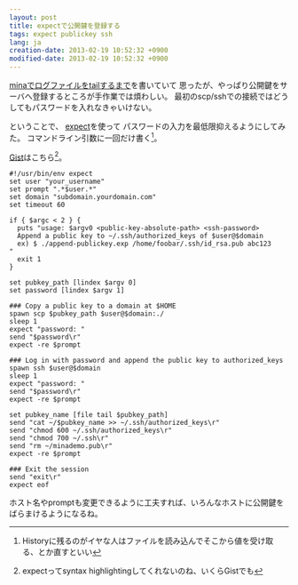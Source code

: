 ```yaml
---
layout: post
title: expectで公開鍵を登録する
tags: expect publickey ssh
lang: ja
creation-date: 2013-02-19 10:52:32 +0900
modified-date: 2013-02-19 10:52:32 +0900
---
```


[minaでログファイルをtailするまで](/2013/02/18/tail-logfiles-w-mina.ja.html)を書いていて
思ったが、やっぱり公開鍵をサーバへ登録するところが手作業では煩わしい。
最初のscp/sshでの接続ではどうしてもパスワードを入れなきゃいけない。

ということで、 [expect](http://en.wikipedia.org/wiki/Expect)を使って
パスワードの入力を最低限抑えるようにしてみた。
コマンドライン引数に一回だけ書く[^1]。

[Gist](https://gist.github.com/tmtk75/4982391)はこちら[^2]。

    #!/usr/bin/env expect
    set user "your_username"
    set prompt ".*$user.*"
    set domain "subdomain.yourdomain.com"
    set timeout 60

    if { $argc < 2 } {
      puts "usage: $argv0 <public-key-absolute-path> <ssh-password>
      Append a public key to ~/.ssh/authorized_keys of $user@$domain
      ex) $ ./append-publickey.exp /home/foobar/.ssh/id_rsa.pub abc123
    "
      exit 1
    }

    set pubkey_path [lindex $argv 0]
    set password [lindex $argv 1]

    ### Copy a public key to a domain at $HOME
    spawn scp $pubkey_path $user@$domain:./
    sleep 1
    expect "password: "
    send "$password\r"
    expect -re $prompt

    ### Log in with password and append the public key to authorized_keys
    spawn ssh $user@$domain
    sleep 1
    expect "password: "
    send "$password\r"
    expect -re $prompt

    set pubkey_name [file tail $pubkey_path]
    send "cat ~/$pubkey_name >> ~/.ssh/authorized_keys\r"
    send "chmod 600 ~/.ssh/authorized_keys\r"
    send "chmod 700 ~/.ssh\r"
    send "rm ~/minademo.pub\r"
    expect -re $prompt

    ### Exit the session
    send "exit\r"
    expect eof

ホスト名やpromptも変更できるように工夫すれば、いろんなホストに公開鍵をばらまけるようになるね。


[^1]: Historyに残るのがイヤな人はファイルを読み込んでそこから値を受け取る、とか直すといい
[^2]: expectってsyntax highlightingしてくれないのね、いくらGistでも
